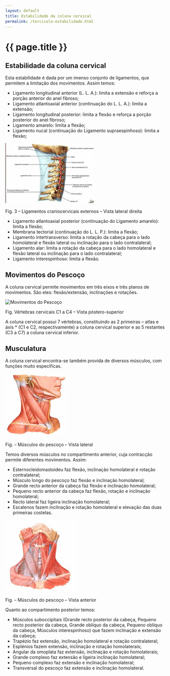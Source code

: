 ```yaml
---
layout: default
title: Estabilidade da coluna cervical
permalink: /torcicolo-estabilidade.html
---
```


# {{ page.title }}

## Estabilidade da coluna cervical

Esta estabilidade é dada por um imenso conjunto de ligamentos, que permitem a limitação dos movimentos. Assim temos:

* Ligamento longitudinal anterior (L. L. A.): limita a extensão e reforça a porção anterior do anel fibroso;
* Ligamento atlantoaxial anterior (continuação do L. L. A.): limita a extensão;
* Ligamento longitudinal posterior: limita a flexão e reforça a porção posterior do anel fibroso;
* Ligamento amarelo: limita a flexão;
* Ligamento nucal (continuação do Ligamento supraespinhoso): limita a flexão;

![Estabilidade da coluna cervical](assets/torcicolo-estabilidade-da-coluna-cervical.jpg)

Fig. 3 – Ligamentos craniocervicais externos – Vista lateral direita

* Ligamento atlantoaxial posterior (continuação do Ligamento amarelo): limita a flexão;
* Membrana tectorial (continuação do L. L. P.): limita a flexão;
* Ligamento intertransverso: limita a rotação da cabeça para o lado homolateral e flexão lateral ou inclinação para o lado contralateral;
* Ligamento alar: limita a rotação da cabeça para o lado homolateral e flexão lateral ou inclinação para o lado contralateral;
* Ligamento interespinhoso: limita a flexão.

## Movimentos do Pescoço

A coluna cervical permite movimentos em três eixos e três planos de movimentos. São eles: flexão/extensão, inclinações e rotações.

![Movimentos do Pescoço](assets/torcicolo-movimentos-do-pescoço.jpg)

Fig. Vértebras cervicais C1 a C4 – Vista póstero-superior

A coluna cervical possui 7 vértebras, constituindo as 2 primeiras – atlas e áxis * (C1 e C2, respectivamente) a coluna cervical superior e as 5 restantes (C3 a C7) a coluna cervical inferior.

## Musculatura

A coluna cervical encontra-se também provida de diversos músculos, com funções muito específicas.

![Músculos do pescoço – Vista lateral](assets/torcicolo-músculos-do-pescoço-vista-lateral.jpg)

Fig. – Músculos do pescoço – Vista lateral

Temos diversos músculos no compartimento anterior, cuja contracção permite diferentes movimentos. Assim:

* Esternocleidomastoideu faz flexão, inclinação homolateral e rotação contralateral;
* Músculo longo do pescoço faz flexão e inclinação homolateral;
* Grande recto anterior da cabeça faz flexão e inclinação homolateral;
* Pequeno recto anterior da cabeça faz flexão, rotação e inclinação homolateral;
* Recto lateral faz ligeira inclinação homolateral;
* Escalenos fazem inclinação e rotação homolateral e elevação das duas primeiras costelas.

![Músculos do pescoço – Vista anterior](assets/torcicolo-músculos-do-pescoço-vista-anterior.jpg)

Fig. – Músculos do pescoço – Vista anterior

Quanto ao compartimento posterior temos:

* Músculos suboccipitais (Grande recto posterior da cabeça, Pequeno recto posterior da cabeça, Grande oblíquo da cabeça, Pequeno oblíquo da cabeça, Músculos interespinhoso) que fazem inclinação e extensão da cabeça;
* Trapézio faz extensão, inclinação homolateral e rotação contralateral;
* Esplénios fazem extensão, inclinação e rotação homolaterais;
* Angular da omoplata faz extensão, inclinação e rotação homolaterais;
* Grande complexo faz extensão e ligeira inclinação homolateral;
* Pequeno complexo faz extensão e inclinação homolateral;
* Transversal do pescoço faz extensão e inclinação homolateral.

